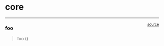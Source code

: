 # core


<!-- WARNING: THIS FILE WAS AUTOGENERATED! DO NOT EDIT! -->

------------------------------------------------------------------------

<a
href="https://github.com/abecode/nbdev-hello-world/blob/main/nbdev_hello_world/core.py#L9"
target="_blank" style="float:right; font-size:smaller">source</a>

### foo

>  foo ()
